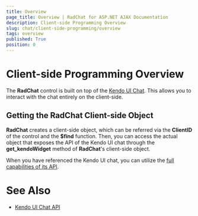 ```yaml
---
title: Overview
page_title: Overview | RadChat for ASP.NET AJAX Documentation
description: Client-side Programming Overview
slug: chat/client-side-programming/overview
tags: overview
published: True
position: 0
---
```


# Client-side Programming Overview

The **RadChat** control is built on top of the [Kendo UI Chat](http://demos.telerik.com/kendo-ui/chat/index). This allows you to interact with the chat entirely on the client-side.

## Getting the RadChat Client-side Object

**RadChat** creates a client-side object, which can be referred via the **ClientID** of the control and the **$find** function. Then, you can access the actual object that exposes the API of the Kendo UI chat through the **get_kendoWidget** method of **RadChat**'s client-side object.

When you have referenced the Kendo UI chat, you can utilize the [full capabilities of its API](http://docs.telerik.com/kendo-ui/api/javascript/ui/chat). 




# See Also

 * [Kendo UI Chat API](http://docs.telerik.com/kendo-ui/api/javascript/ui/chat)